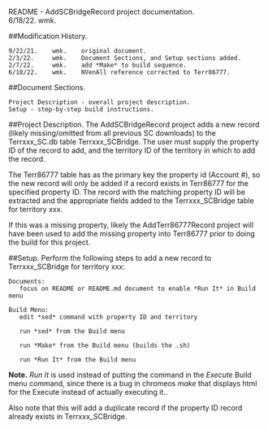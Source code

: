 README - AddSCBridgeRecord project documentation.<br>
	6/18/22.	wmk.

##Modification History.
<pre><code>9/22/21.    wmk.    original document.
2/3/22.     wmk.    Document Sections, and Setup sections added.
2/7/22.     wmk.    add *Make* to build sequence.
6/18/22.	wmk.	NVenAll reference corrected to Terr86777.
</code></pre>

##Document Sections.
<pre><code>Project Description - overall project description.
Setup - step-by-step build instructions.
</code></pre>
##Project Description.
The AddSCBridgeRecord project adds a new record (likely missing/omitted
from all previous SC downloads) to the Terrxxx\_SC.db table Terrxxx\_SCBridge.
The user must supply the property ID of the record to add, and the
territory ID of the territory in which to add the record.

The Terr86777 table has as the primary key the property id (Account #), so
the new record will only be added if a record exists in Terr86777 for the
specified property ID. The record with the matching property ID will be
extracted and the appropriate fields added to the Terrxxx\_SCBridge table
for territory xxx.

If this was a missing property, likely the AddTerr86777Record project will
have been used to add the missing property into Terr86777 prior to doing
the build for this project.

##Setup.
Perform the following steps to add a new record to Terrxxx_SCBridge
for territory xxx:
<pre><code>Documents:
   focus on README or README.md document to enable *Run It* in Build menu
   
Build Menu:
   edit *sed* command with property ID and territory
   
   run *sed* from the Build menu

   run *Make* from the Build menu (builds the .sh)
   
   run *Run It* from the Build menu
</code></pre>
**Note.** *Run It* is used instead of putting the command in the *Execute*
Build menu command, since there is a bug in chromeos *make* that displays
html for the Execute instead of actually executing it..

Also note that this will add a duplicate record if the property ID record
already exists in Terrxxx_SCBridge.
